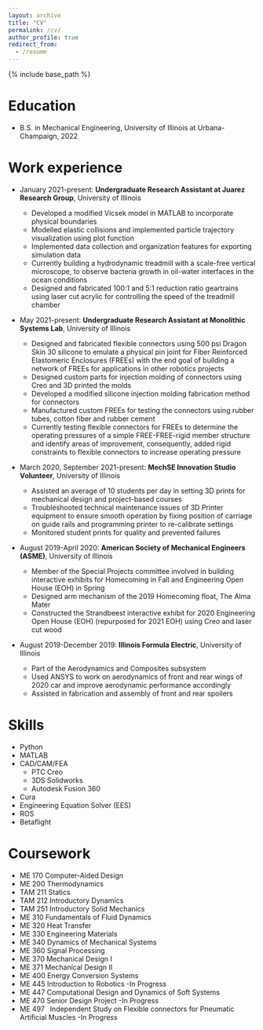 ```yaml
---
layout: archive
title: "CV"
permalink: /cv/
author_profile: true
redirect_from:
  - /resume
---
```


{% include base_path %}

Education
======
* B.S. in Mechanical Engineering, University of Illinois at Urbana-Champaign, 2022


Work experience
======
* January 2021-present: **Undergraduate Research Assistant at Juarez Research Group**, University of Illinois
  * Developed a modified Vicsek model in MATLAB to incorporate physical boundaries
  * Modelled elastic collisions and implemented particle trajectory visualization using plot function
  * Implemented data collection and organization features for exporting simulation data
  * Currently building a hydrodynamic treadmill with a scale-free vertical microscope, to observe bacteria growth in oil-water interfaces in the ocean conditions
  * Designed and fabricated 100:1 and 5:1 reduction ratio geartrains using laser cut acrylic for controlling the speed of the treadmill chamber

* May 2021-present: **Undergraduate Research Assistant at Monolithic Systems Lab**, University of Illinois
  * Designed and fabricated flexible connectors using 500 psi Dragon Skin 30 silicone to emulate a physical pin joint for Fiber Reinforced Elastomeric Enclosures (FREEs) with the end goal of building a network of FREEs for applications in other robotics projects
  * Designed custom parts for injection molding of connectors using Creo and 3D printed the molds
  * Developed a modified silicone injection molding fabrication method for connectors
  * Manufactured custom FREEs for testing the connectors using rubber tubes, cotton fiber and rubber cement
  * Currently testing flexible connectors for FREEs to determine the operating pressures of a simple FREE-FREE-rigid member structure and identify areas of improvement, consequently, added rigid constraints to flexible connectors to increase operating pressure

* March 2020, September 2021-present: **MechSE Innovation Studio Volunteer**, University of Illinois
  * Assisted an average of 10 students per day in setting 3D prints for mechanical design and project-based courses
  * Troubleshooted technical maintenance issues of 3D Printer equipment to ensure smooth operation by fixing position of carriage on guide rails and programming printer to re-calibrate settings 
  * Monitored student prints for quality and prevented failures

* August 2019-April 2020: **American Society of Mechanical Engineers (ASME)**, University of Illinois
  * Member of the Special Projects committee involved in building interactive exhibits for Homecoming in Fall and Engineering Open House (EOH) in Spring
  * Designed arm mechanism of the 2019 Homecoming float, The Alma Mater
  * Constructed the Strandbeest interactive exhibit for 2020 Engineering Open House (EOH) (repurposed for 2021 EOH) using Creo and laser cut wood

* August 2019-December 2019: **Illinois Formula Electric**, University of Illinois
  * Part of the Aerodynamics and Composites subsystem
  * Used ANSYS to work on aerodynamics of front and rear wings of 2020 car and improve aerodynamic performance accordingly
  * Assisted in fabrication and assembly of front and rear spoilers


Skills
======
* Python
* MATLAB
* CAD/CAM/FEA
  * PTC Creo
  * 3DS Solidworks
  * Autodesk Fusion 360
* Cura
* Engineering Equation Solver (EES)
* ROS
* Betaflight

Coursework
======
* ME 170	Computer-Aided Design
* ME 200	Thermodynamics
* TAM 211	Statics
* TAM 212	Introductory Dynamics
* TAM 251	Introductory Solid Mechanics
* ME 310	Fundamentals of Fluid Dynamics
* ME 320	Heat Transfer
* ME 330	Engineering Materials
* ME 340	Dynamics of Mechanical Systems
* ME 360	Signal Processing
* ME 370	Mechanical Design I
* ME 371	Mechanical Design II
* ME 400	Energy Conversion Systems
* ME 445  Introduction to Robotics -In Progress
* ME 447	Computational Design and Dynamics of Soft Systems
* ME 470  Senior Design Project -In Progress
* ME 497  Independent Study on Flexible connectors for Pneumatic Artificial Muscles -In Progress



